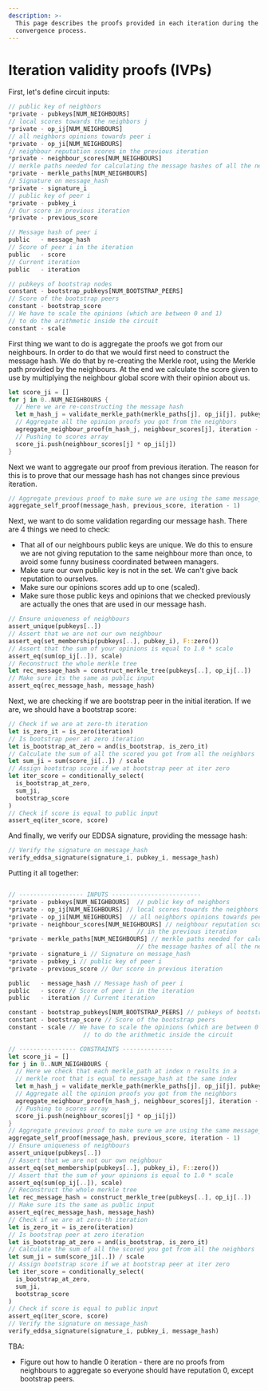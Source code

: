 ```yaml
---
description: >-
  This page describes the proofs provided in each iteration during the
  convergence process.
---
```


# Iteration validity proofs (IVPs)

First, let's define circuit inputs:

```rust
// public key of neighbors
*private - pubkeys[NUM_NEIGHBOURS]
// local scores towards the neighbors j
*private - op_ij[NUM_NEIGHBOURS]
// all neighbors opinions towards peer i
*private - op_ji[NUM_NEIGHBOURS]
// neighbour reputation scores in the previous iteration
*private - neighbour_scores[NUM_NEIGHBOURS]
// merkle paths needed for calculating the message hashes of all the neighbours
*private - merkle_paths[NUM_NEIGHBOURS]
// Signature on message_hash
*private - signature_i
// public key of peer i
*private - pubkey_i
// Our score in previous iteration
*private - previous_score 

// Message hash of peer i
public   - message_hash
// Score of peer i in the iteration
public   - score
// Current iteration
public   - iteration

// pubkeys of bootstrap nodes
constant - bootstrap_pubkeys[NUM_BOOTSTRAP_PEERS]
// Score of the bootstrap peers
constant - bootstrap_score
// We have to scale the opinions (which are between 0 and 1)
// to do the arithmetic inside the circuit
constant - scale
```

First thing we want to do is aggregate the proofs we got from our neighbours. In order to do that we would first need to construct the message hash. We do that by re-creating the Merkle root, using the Merkle path provided by the neighbours. At the end we calculate the score given to use by multiplying the neighbour global score with their opinion about us.

```rust
let score_ji = []
for j in 0..NUM_NEIGHBOURS {
  // Here we are re-constructing the message hash
  let m_hash_j = validate_merkle_path(merkle_paths[j], op_ji[j], pubkey_i)
  // Aggregate all the opinion proofs you got from the neighbors
  agreggate_neighbour_proof(m_hash_j, neighbour_scores[j], iteration - 1)
  // Pushing to scores array
  score_ji.push(neighbour_scores[j] * op_ji[j])
}
```

Next we want to aggregate our proof from previous iteration. The reason for this is to prove that our message hash has not changes since previous iteration.

```rust
// Aggregate previous proof to make sure we are using the same message_hash
aggregate_self_proof(message_hash, previous_score, iteration - 1)
```

Next, we want to do some validation regarding our message hash. There are 4 things we need to check:

* That all of our neighbours public keys are unique. We do this to ensure we are not giving reputation to the same neighbour more than once, to avoid some funny business coordinated between managers.
* Make sure our own public key is not in the set. We can't give back reputation to ourselves.
* Make sure our opinions scores add up to one (scaled).
* Make sure those public keys and opinions that we checked previously are actually the ones that are used in our message hash.

```rust
// Ensure uniqueness of neighbours
assert_unique(pubkeys[..])
// Assert that we are not our own neighbour
assert_eq(set_membership(pubkeys[..], pubkey_i), F::zero())
// Assert that the sum of your opinions is equal to 1.0 * scale
assert_eq(sum(op_ij[..]), scale)
// Reconstruct the whole merkle tree
let rec_message_hash = construct_merkle_tree(pubkeys[..], op_ij[..])
// Make sure its the same as public input
assert_eq(rec_message_hash, message_hash)
```

Next, we are checking if we are bootstrap peer in the initial iteration. If we are, we should have a bootstrap score:

```rust
// Check if we are at zero-th iteration
let is_zero_it = is_zero(iteration)
// Is bootstrap peer at zero iteration
let is_bootstrap_at_zero = and(is_bootstrap, is_zero_it)
// Calculate the sum of all the scored you got from all the neighbors
let sum_ji = sum(score_ji[..]) / scale
// Assign bootstrap score if we at bootstrap peer at iter zero
let iter_score = conditionally_select(
  is_bootstrap_at_zero,
  sum_ji,
  bootstrap_score
)
// Check if score is equal to public input
assert_eq(iter_score, score)
```

And finally, we verify our EDDSA signature, providing the message hash:

```rust
// Verify the signature on message_hash
verify_eddsa_signature(signature_i, pubkey_i, message_hash)
```

Putting it all together:

```rust

// ------------------ INPUTS -------------------------
*private - pubkeys[NUM_NEIGHBOURS]  // public key of neighbors
*private - op_ij[NUM_NEIGHBOURS] // local scores towards the neighbors j
*private - op_ji[NUM_NEIGHBOURS]  // all neighbors opinions towards peer i
*private - neighbour_scores[NUM_NEIGHBOURS] // neighbour reputation scores
                                    // in the previous iteration
*private - merkle_paths[NUM_NEIGHBOURS] // merkle paths needed for calculating
                                    // the message hashes of all the neighbours
*private - signature_i // Signature on message_hash
*private - pubkey_i // public key of peer i
*private - previous_score // Our score in previous iteration

public   - message_hash // Message hash of peer i
public   - score // Score of peer i in the iteration
public   - iteration // Current iteration

constant - bootstrap_pubkeys[NUM_BOOTSTRAP_PEERS] // pubkeys of bootstrap nodes
constant - bootstrap_score // Score of the bootstrap peers
constant - scale // We have to scale the opinions (which are between 0 and 1)
                     // to do the arithmetic inside the circuit

// ---------------- CONSTRAINTS --------------
let score_ji = []
for j in 0..NUM_NEIGHBOURS {
  // Here we check that each merkle_path at index n results in a
  // merkle root that is equal to message_hash at the same index
  let m_hash_j = validate_merkle_path(merkle_paths[j], op_ji[j], pubkey_i)
  // Aggregate all the opinion proofs you got from the neighbors
  agreggate_neighbour_proof(m_hash_j, neighbour_scores[j], iteration - 1)
  // Pushing to scores array
  score_ji.push(neighbour_scores[j] * op_ji[j])
}
// Aggregate previous proof to make sure we are using the same message_hash
aggregate_self_proof(message_hash, previous_score, iteration - 1)
// Ensure uniqueness of neighbours
assert_unique(pubkeys[..])
// Assert that we are not our own neighbour
assert_eq(set_membership(pubkeys[..], pubkey_i), F::zero())
// Assert that the sum of your opinions is equal to 1.0 * scale
assert_eq(sum(op_ij[..]), scale)
// Reconstruct the whole merkle tree
let rec_message_hash = construct_merkle_tree(pubkeys[..], op_ij[..])
// Make sure its the same as public input
assert_eq(rec_message_hash, message_hash)
// Check if we are at zero-th iteration
let is_zero_it = is_zero(iteration)
// Is bootstrap peer at zero iteration
let is_bootstrap_at_zero = and(is_bootstrap, is_zero_it)
// Calculate the sum of all the scored you got from all the neighbors
let sum_ji = sum(score_ji[..]) / scale
// Assign bootstrap score if we at bootstrap peer at iter zero
let iter_score = conditionally_select(
  is_bootstrap_at_zero,
  sum_ji,
  bootstrap_score
)
// Check if score is equal to public input
assert_eq(iter_score, score)
// Verify the signature on message_hash
verify_eddsa_signature(signature_i, pubkey_i, message_hash)
```

TBA:

* Figure out how to handle 0 iteration - there are no proofs from neighbours to aggregate so everyone should have reputation 0, except bootstrap peers.
